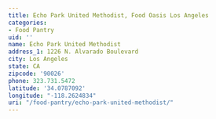 ```yaml
---
title: Echo Park United Methodist, Food Oasis Los Angeles
categories:
- Food Pantry
uid: ''
name: Echo Park United Methodist
address_1: 1226 N. Alvarado Boulevard
city: Los Angeles
state: CA
zipcode: '90026'
phone: 323.731.5472
latitude: '34.0787092'
longitude: "-118.2624834"
uri: "/food-pantry/echo-park-united-methodist/"
---
```


